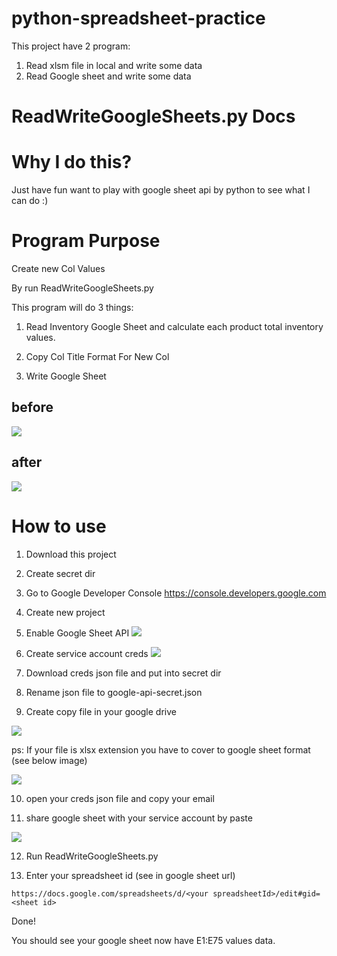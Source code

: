 # python-spreadsheet-practice

This project have 2 program:
1.  Read xlsm file in local and write some data
2. Read Google sheet and write some data


# ReadWriteGoogleSheets.py Docs

# Why I do this?

Just have fun want to play with google sheet api by python to see what I can do :)

# Program Purpose
Create new Col Values

By run ReadWriteGoogleSheets.py

This program will do 3 things:

1. Read Inventory Google Sheet and calculate each product total inventory values.

2. Copy Col Title Format For New Col

3.  Write Google Sheet

## before
![](https://i.imgur.com/MXwLj3G.png)

## after
![](https://i.imgur.com/F1lAGvY.png)

# How to use

1. Download this project

2. Create secret dir

3. Go to Google Developer Console
https://console.developers.google.com
4. Create new project

5. Enable Google Sheet API
![](https://i.imgur.com/8kBlo1u.png)
6. Create service account creds
![](https://i.imgur.com/t92Pgq8.png)
7. Download creds json file and put into secret dir

8. Rename json file to google-api-secret.json

9. Create copy file in your google drive

![](https://i.imgur.com/LjFpT90.png)

ps: If your file is xlsx extension you have to cover to google sheet format (see below image)

![](https://i.imgur.com/deFLQC3.png)


10. open your creds json file and copy your email

11. share google sheet with your service account by paste

![](https://i.imgur.com/JTtqF36.png)

12. Run ReadWriteGoogleSheets.py

13. Enter your spreadsheet id (see in google sheet url)

```
https://docs.google.com/spreadsheets/d/<your spreadsheetId>/edit#gid=<sheet id>
```

Done!

You should see your google sheet now have E1:E75 values data.

